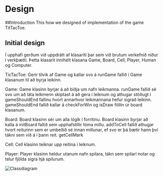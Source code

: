 # Design

##Introduction
This how we designed of implementation of the game TitTacToe. 

## Initial design

Í upphafi gerðum við uppdrátt af klasariti þar sem við brutum verkefnið niður í verkþætti. Þetta klasarit innihélt klasana Game, Board, Cell, Player, Human og Computer.

TicTacToe:
Gerir tilvik af Game og kallar svo á runGame fallið í Game klasanum til að byrja leikinn.

Game:
Game klasinn byrjar á að biðja um nafn leikmanna. runGame fallið sé svo um að láta leikmenn skiptast á að gera í leiknum og athugar stöðugt í gameShouldEnd fallinu hvort annarhvor
leikmannana hefur sigrað leikinn. gameShouldEnd fallið kallar á checkForWin og isDraw föllin úr board klasanum. 

Board:
Board klasinn sér um alla lógík í forritinu. Board klasinn byrjar að kalla á initBoard fallið sem upphafstillir tóma millu. addToCell fallið athugar hvort reiturinn sem er umbeðið sé 
innan millunar, ef svo er þá bætir hann því tákni sem við á í þann reit. getCellMark 

Cell:
Cell klasinn teiknar upp reitina í leiknum. 


Player:
Player klasinn heldur utanum nafn spilara, tákn sem spilari notar og telur fjölda sigra hjá spilurum. 


![Classdiagram](https://github.com/resorver-dogs/TicTacToe/blob/documentation/images/classDiagram.png)

